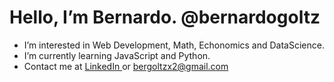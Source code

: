 # Hello, I’m Bernardo. @bernardogoltz
 
- I’m interested in Web Development, Math, Echonomics and DataScience.
- I’m currently learning JavaScript and Python. 
- Contact me at <a href="https://www.linkedin.com/in/bernardo-ivo-goltz-b7b122141/"> LinkedIn </a> or bergoltzx2@gmail.com

